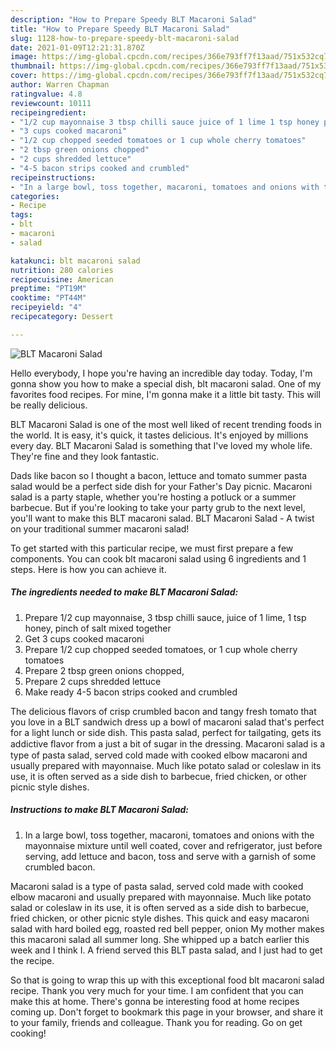 ```yaml
---
description: "How to Prepare Speedy BLT Macaroni Salad"
title: "How to Prepare Speedy BLT Macaroni Salad"
slug: 1128-how-to-prepare-speedy-blt-macaroni-salad
date: 2021-01-09T12:21:31.870Z
image: https://img-global.cpcdn.com/recipes/366e793ff7f13aad/751x532cq70/blt-macaroni-salad-recipe-main-photo.jpg
thumbnail: https://img-global.cpcdn.com/recipes/366e793ff7f13aad/751x532cq70/blt-macaroni-salad-recipe-main-photo.jpg
cover: https://img-global.cpcdn.com/recipes/366e793ff7f13aad/751x532cq70/blt-macaroni-salad-recipe-main-photo.jpg
author: Warren Chapman
ratingvalue: 4.8
reviewcount: 10111
recipeingredient:
- "1/2 cup mayonnaise 3 tbsp chilli sauce juice of 1 lime 1 tsp honey pinch of salt mixed together"
- "3 cups cooked macaroni"
- "1/2 cup chopped seeded tomatoes or 1 cup whole cherry tomatoes"
- "2 tbsp green onions chopped"
- "2 cups shredded lettuce"
- "4-5 bacon strips cooked and crumbled"
recipeinstructions:
- "In a large bowl, toss together, macaroni, tomatoes and onions with the mayonnaise mixture until well coated, cover and refrigerator, just before serving, add lettuce and bacon, toss and serve with a garnish of some crumbled bacon."
categories:
- Recipe
tags:
- blt
- macaroni
- salad

katakunci: blt macaroni salad 
nutrition: 280 calories
recipecuisine: American
preptime: "PT19M"
cooktime: "PT44M"
recipeyield: "4"
recipecategory: Dessert

---
```



![BLT Macaroni Salad](https://img-global.cpcdn.com/recipes/366e793ff7f13aad/751x532cq70/blt-macaroni-salad-recipe-main-photo.jpg)

Hello everybody, I hope you're having an incredible day today. Today, I'm gonna show you how to make a special dish, blt macaroni salad. One of my favorites food recipes. For mine, I'm gonna make it a little bit tasty. This will be really delicious.

BLT Macaroni Salad is one of the most well liked of recent trending foods in the world. It is easy, it's quick, it tastes delicious. It's enjoyed by millions every day. BLT Macaroni Salad is something that I've loved my whole life. They're fine and they look fantastic.

Dads like bacon so I thought a bacon, lettuce and tomato summer pasta salad would be a perfect side dish for your Father&#39;s Day picnic. Macaroni salad is a party staple, whether you&#39;re hosting a potluck or a summer barbecue. But if you&#39;re looking to take your party grub to the next level, you&#39;ll want to make this BLT macaroni salad. BLT Macaroni Salad - A twist on your traditional summer macaroni salad!


To get started with this particular recipe, we must first prepare a few components. You can cook blt macaroni salad using 6 ingredients and 1 steps. Here is how you can achieve it.

<!--inarticleads1-->

##### The ingredients needed to make BLT Macaroni Salad:

1. Prepare 1/2 cup mayonnaise, 3 tbsp chilli sauce, juice of 1 lime, 1 tsp honey, pinch of salt mixed together
1. Get 3 cups cooked macaroni
1. Prepare 1/2 cup chopped seeded tomatoes, or 1 cup whole cherry tomatoes
1. Prepare 2 tbsp green onions chopped,
1. Prepare 2 cups shredded lettuce
1. Make ready 4-5 bacon strips cooked and crumbled


The delicious flavors of crisp crumbled bacon and tangy fresh tomato that you love in a BLT sandwich dress up a bowl of macaroni salad that&#39;s perfect for a light lunch or side dish. This pasta salad, perfect for tailgating, gets its addictive ﬂavor from a just a bit of sugar in the dressing. Macaroni salad is a type of pasta salad, served cold made with cooked elbow macaroni and usually prepared with mayonnaise. Much like potato salad or coleslaw in its use, it is often served as a side dish to barbecue, fried chicken, or other picnic style dishes. 

<!--inarticleads2-->

##### Instructions to make BLT Macaroni Salad:

1. In a large bowl, toss together, macaroni, tomatoes and onions with the mayonnaise mixture until well coated, cover and refrigerator, just before serving, add lettuce and bacon, toss and serve with a garnish of some crumbled bacon.


Macaroni salad is a type of pasta salad, served cold made with cooked elbow macaroni and usually prepared with mayonnaise. Much like potato salad or coleslaw in its use, it is often served as a side dish to barbecue, fried chicken, or other picnic style dishes. This quick and easy macaroni salad with hard boiled egg, roasted red bell pepper, onion My mother makes this macaroni salad all summer long. She whipped up a batch earlier this week and I think I. A friend served this BLT pasta salad, and I just had to get the recipe. 

So that is going to wrap this up with this exceptional food blt macaroni salad recipe. Thank you very much for your time. I am confident that you can make this at home. There's gonna be interesting food at home recipes coming up. Don't forget to bookmark this page in your browser, and share it to your family, friends and colleague. Thank you for reading. Go on get cooking!
